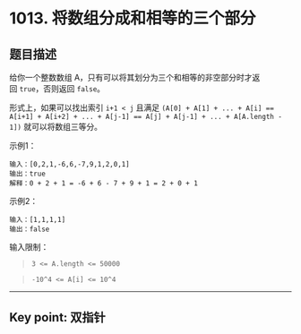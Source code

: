# 1013. 将数组分成和相等的三个部分
## 题目描述

给你一个整数数组 A，只有可以将其划分为三个和相等的非空部分时才返回 `true`，否则返回 `false`。

形式上，如果可以找出索引 `i+1 < j` 且满足 `(A[0] + A[1] + ... + A[i] == A[i+1] + A[i+2] + ... + A[j-1] == A[j] + A[j-1] + ... + A[A.length - 1])` 就可以将数组三等分。

示例1：
```
输入：[0,2,1,-6,6,-7,9,1,2,0,1]
输出：true
解释：0 + 2 + 1 = -6 + 6 - 7 + 9 + 1 = 2 + 0 + 1
```
示例2：
```
输入：[1,1,1,1]
输出：false
```
输入限制：
> `3 <= A.length <= 50000`

> `-10^4 <= A[i] <= 10^4`

---

## Key point: 双指针

